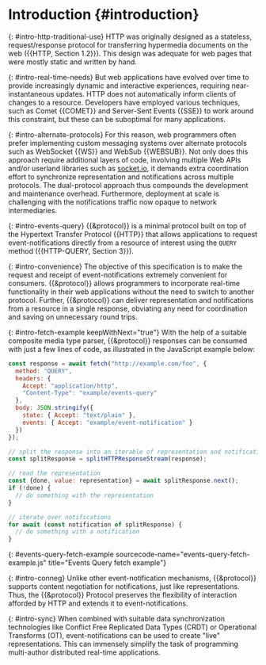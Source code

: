 # Introduction {#introduction}

{: #intro-http-traditional-use}
HTTP was originally designed as a stateless, request/response protocol for transferring hypermedia documents on the web ({{HTTP, Section 1.2}}). This design was adequate for web pages that were mostly static and written by hand.

{: #intro-real-time-needs}
But web applications have evolved over time to provide increasingly dynamic and interactive experiences, requiring near-instantaneous updates. HTTP does not automatically inform clients of changes to a resource. Developers have employed various techniques, such as Comet {{COMET}} and Server-Sent Events {{SSE}} to work around this constraint, but these can be suboptimal for many applications.

{: #intro-alternate-protocols}
For this reason, web programmers often prefer implementing custom messaging systems over alternate protocols such as WebSocket {{WS}} and WebSub {{WEBSUB}}. Not only does this approach require additional layers of code, involving multiple Web APIs and/or userland libraries such as [socket.io](https://socket.io/), it demands extra coordination effort to synchronize representation and notifications across multiple protocols. The dual-protocol approach thus compounds the development and maintenance overhead. Furthermore, deployment at scale is challenging with the notifications traffic now opaque to network intermediaries.

{: #intro-events-query}
{{&protocol}} is a minimal protocol built on top of the Hypertext Transfer Protocol {{HTTP}} that allows applications to request event-notifications directly from a resource of interest using the `QUERY` method ({{HTTP-QUERY, Section 3}}).

{: #intro-convenience}
The objective of this specification is to make the request and receipt of event-notifications extremely convenient for consumers. {{&protocol}} allows programmers to incorporate real-time functionality in their web applications without the need to switch to another protocol. Further, {{&protocol}} can deliver representation and notifications from a resource in a single response, obviating any need for coordination and saving on unnecessary round trips.

{: #intro-fetch-example keepWithNext="true"}
With the help of a suitable composite media type parser, {{&protocol}} responses can be consumed with just a few lines of code, as illustrated in the JavaScript example below:

~~~ javascript
const response = await fetch("http://example.com/foo", {
  method: "QUERY",
  headers: {
    Accept: "application/http",
    "Content-Type": "example/events-query"
  },
  body: JSON.stringify({
    state: { Accept: "text/plain" },
    events: { Accept: "example/event-notification" }
  })
});

// split the response into an iterable of representation and notifications
const splitResponse = splitHTTPResponseStream(response);

// read the representation
const {done, value: representation} = await splitResponse.next();
if (!done) {
  // do something with the representation
}

// iterate over notifications
for await (const notification of splitResponse) {
  // do something with a notification
}
~~~
{: #events-query-fetch-example sourcecode-name="events-query-fetch-example.js" title="Events Query fetch example"}

{: #intro-conneg}
Unlike other event-notification mechanisms, {{&protocol}} supports content negotiation for notifications, just like representations. Thus, the {{&protocol}} Protocol preserves the flexibility of interaction afforded by HTTP and extends it to event-notifications.

{: #intro-sync}
When combined with suitable data synchronization technologies like Conflict Free Replicated Data Types (CRDT) or Operational Transforms (OT), event-notifications can be used to create "live" representations. This can immensely simplify the task of programming multi-author distributed real-time applications.
